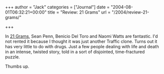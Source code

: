 +++
author = "Jack"
categories = ["Journal"]
date = "2004-08-01T06:32:21+00:00"
title = "Review: 21 Grams"
url = "/2004/review-21-grams/"

+++

In [21 Grams][1], Sean Penn, Benicio Del Toro and Naomi Watts are fantastic. I'd not rented it because I thought it was just another Traffic clone. Turns out it has very little to do with drugs. Just a few people dealing with life and death in an intense, twisted story, told in a sort of disjointed, time-fractured puzzle.

Thumbs up.

 [1]: http://www.rottentomatoes.com/m/21_grams/